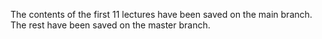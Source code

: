 The contents of the first 11 lectures have been saved on the main branch.
The rest have been saved on the master branch.
